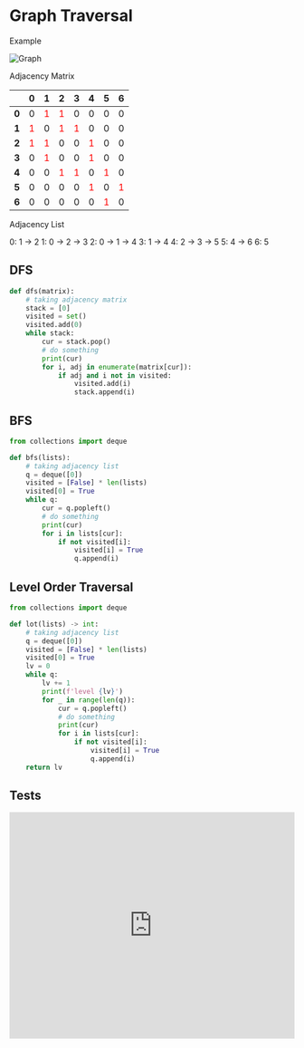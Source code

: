 # Graph Traversal

Example

![Graph](@assets/img/algorithms/graph/graph.png)

Adjacency Matrix

|                                         |                0                 |                1                 |                2                 |                3                 |                4                 |                5                 |                6                 |
| :-------------------------------------: | :------------------------------: | :------------------------------: | :------------------------------: | :------------------------------: | :------------------------------: | :------------------------------: | :------------------------------: |
| <span style="font-weight:bold">0</span> |                0                 | <span style="color:red">1</span> | <span style="color:red">1</span> |                0                 |                0                 |                0                 |                0                 |
| <span style="font-weight:bold">1</span> | <span style="color:red">1</span> |                0                 | <span style="color:red">1</span> | <span style="color:red">1</span> |                0                 |                0                 |                0                 |
| <span style="font-weight:bold">2</span> | <span style="color:red">1</span> | <span style="color:red">1</span> |                0                 |                0                 | <span style="color:red">1</span> |                0                 |                0                 |
| <span style="font-weight:bold">3</span> |                0                 | <span style="color:red">1</span> |                0                 |                0                 | <span style="color:red">1</span> |                0                 |                0                 |
| <span style="font-weight:bold">4</span> |                0                 |                0                 | <span style="color:red">1</span> | <span style="color:red">1</span> |                0                 | <span style="color:red">1</span> |                0                 |
| <span style="font-weight:bold">5</span> |                0                 |                0                 |                0                 |                0                 | <span style="color:red">1</span> |                0                 | <span style="color:red">1</span> |
| <span style="font-weight:bold">6</span> |                0                 |                0                 |                0                 |                0                 |                0                 | <span style="color:red">1</span> |                0                 |

Adjacency List

0: 1 -> 2
1: 0 -> 2 -> 3
2: 0 -> 1 -> 4
3: 1 -> 4
4: 2 -> 3 -> 5
5: 4 -> 6
6: 5

## DFS

```py
def dfs(matrix):
    # taking adjacency matrix
    stack = [0]
    visited = set()
    visited.add(0)
    while stack:
        cur = stack.pop()
        # do something
        print(cur)
        for i, adj in enumerate(matrix[cur]):
            if adj and i not in visited:
                visited.add(i)
                stack.append(i)
```

## BFS

```py
from collections import deque

def bfs(lists):
    # taking adjacency list
    q = deque([0])
    visited = [False] * len(lists)
    visited[0] = True
    while q:
        cur = q.popleft()
        # do something
        print(cur)
        for i in lists[cur]:
            if not visited[i]:
                visited[i] = True
                q.append(i)
```

## Level Order Traversal

```py
from collections import deque

def lot(lists) -> int:
    # taking adjacency list
    q = deque([0])
    visited = [False] * len(lists)
    visited[0] = True
    lv = 0
    while q:
        lv += 1
        print(f'level {lv}')
        for _ in range(len(q)):
            cur = q.popleft()
            # do something
            print(cur)
            for i in lists[cur]:
                if not visited[i]:
                    visited[i] = True
                    q.append(i)
    return lv
```

## Tests

<iframe height="400px" width="100%" src="https://repl.it/@LucienZhang/graph-traversal?lite=true" scrolling="no" frameborder="no" allowtransparency="true" allowfullscreen="true" sandbox="allow-forms allow-pointer-lock allow-popups allow-same-origin allow-scripts allow-modals"></iframe>
